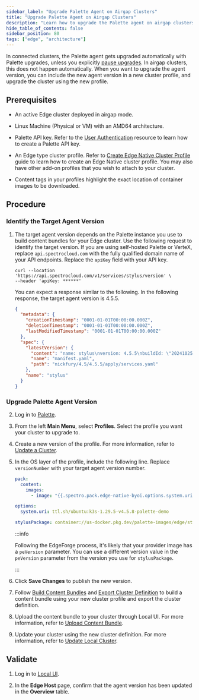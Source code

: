 ```yaml
---
sidebar_label: "Upgrade Palette Agent on Airgap Clusters"
title: "Upgrade Palette Agent on Airgap Clusters"
description: "Learn how to upgrade the Palette agent on airgap clusters. "
hide_table_of_contents: false
sidebar_position: 80
tags: ["edge", "architecture"]
---
```


In connected clusters, the Palette agent gets upgraded automatically with Palette upgrades, unless you explicitly
[pause upgrades](../../cluster-management/platform-settings/pause-platform-upgrades.md). In airgap clusters, this does
not happen automatically. When you want to upgrade the agent version, you can include the new agent version in a new
cluster profile, and upgrade the cluster using the new profile.

## Prerequisites

- An active Edge cluster deployed in airgap mode.

- Linux Machine (Physical or VM) with an AMD64 architecture.

- Palette API key. Refer to the [User Authentication](../../../user-management/authentication/api-key/create-api-key.md)
  resource to learn how to create a Palette API key.

- An Edge type cluster profile. Refer to
  [Create Edge Native Cluster Profile](../site-deployment/model-profile.md) guide to learn how to create an Edge Native
  cluster profile. You may also have other add-on profiles that you wish to attach to your cluster.

- Content tags in your profiles highlight the exact location of container images to be downloaded.

## Procedure

### Identify the Target Agent Version

1. The target agent version depends on the Palette instance you use to build content bundles for your Edge cluster. Use
   the following request to identify the target version. If you are using self-hosted Palette or VerteX, replace
   `api.spectrocloud.com` with the fully qualified domain name of your API endpoints. Replace the `apiKey` field with
   your API key.

   ```shell
   curl --location 'https://api.spectrocloud.com/v1/services/stylus/version' \
   --header 'apiKey: ******'
   ```

   You can expect a response similar to the following. In the following response, the target agent version is 4.5.5.

   ```json {9}
   {
     "metadata": {
       "creationTimestamp": "0001-01-01T00:00:00.000Z",
       "deletionTimestamp": "0001-01-01T00:00:00.000Z",
       "lastModifiedTimestamp": "0001-01-01T00:00:00.000Z"
     },
     "spec": {
       "latestVersion": {
         "content": "name: stylus\nversion: 4.5.5\nbuildId: \"20241025\"\nmajorVersion: \"4.5\"\napplyFilepath: /roar/stylus/4.5/4.5.5/apply/manifest.yaml\ndeleteFilepath: \"\"\n",
         "name": "manifest.yaml",
         "path": "nickfury/4.5/4.5.5/apply/services.yaml"
       },
       "name": "stylus"
     }
   }
   ```

### Upgrade Palette Agent Version

2. Log in to [Palette](https://console.spectrocloud.com).

3. From the left **Main Menu**, select **Profiles**. Select the profile you want your cluster to upgrade to.

4. Create a new version of the profile. For more information, refer to
   [Update a Cluster](../../cluster-management/cluster-updates.md).

5. In the OS layer of the profile, include the following line. Replace `versionNumber` with your target agent version
   number.

   ```yaml {9}
   pack:
     content:
       images:
         - image: "{{.spectro.pack.edge-native-byoi.options.system.uri}}"

   options:
     system.uri: ttl.sh/ubuntu:k3s-1.29.5-v4.5.8-palette-demo

   stylusPackage: container://us-docker.pkg.dev/palette-images/edge/stylus-linux-amd64:v<versionNumber>
   ```

   :::info

   Following the EdgeForge process, it's likely that your provider image has a `peVersion` parameter. You can use a different version value in the `peVersion` parameter from the version you use for `stylusPackage`.

   :::

6. Click **Save Changes** to publish the new version.

7. Follow [Build Content Bundles](../edgeforge-workflow/palette-canvos/build-content-bundle.md) and
   [Export Cluster Definition](../local-ui/cluster-management/export-cluster-definition.md) to build a content bundle
   using your new cluster profile and export the cluster definition.

8. Upload the content bundle to your cluster through Local UI. For more information, refer to
   [Upload Content Bundle](../local-ui/cluster-management/upload-content-bundle.md).

9. Update your cluster using the new cluster definition. For more information, refer to
   [Update Local Cluster](../local-ui/cluster-management/update-cluster.md).

## Validate

1. Log in to [Local UI](../local-ui/host-management/access-console.md).

2. In the **Edge Host** page, confirm that the agent version has been updated in the **Overview** table.
